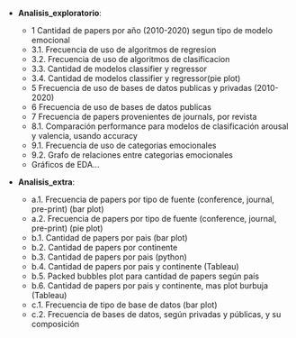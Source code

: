 * **Analisis_exploratorio**: 

    * 1 Cantidad de papers por año (2010-2020) segun tipo de modelo emocional
    * 3.1. Frecuencia de uso de algoritmos de regresion
    * 3.2. Frecuencia de uso de algoritmos de clasificacion
    * 3.3. Cantidad de modelos classifier y regressor
    * 3.4. Cantidad de modelos classifier y regressor(pie plot)
    * 5 Frecuencia de uso de bases de datos publicas y privadas (2010-2020)
    * 6 Frecuencia de uso de bases de datos publicas
    * 7 Frecuencia de papers provenientes de journals, por revista
    * 8.1. Comparación performance para modelos de clasificación arousal y valencia, usando accuracy
    * 9.1. Frecuencia de uso de categorias emocionales
    * 9.2. Grafo de relaciones entre categorias emocionales
    * Gráficos de EDA...

* **Analisis_extra**: 
    * a.1. Frecuencia de papers por tipo de fuente (conference, journal, pre-print) (bar plot)
    * a.2. Frecuencia de papers por tipo de fuente (conference, journal, pre-print) (pie plot)
    * b.1. Cantidad de papers por pais (bar plot) 
    * b.2. Cantidad de papers por continente
    * b.3. Cantidad de papers por pais (python)
    * b.4. Cantidad de papers por pais y continente (Tableau)
    * b.5. Packed bubbles plot para cantidad de papers según país 
    * b.6. Cantidad de papers por pais y continente, mas plot burbuja (Tableau)
    * c.1. Frecuencia de tipo de base de datos (bar plot)
    * c.2. Frecuencia de bases de datos, según privadas y públicas, y su composición
